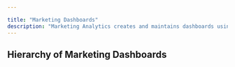 ```yaml
---

title: "Marketing Dashboards"
description: "Marketing Analytics creates and maintains dashboards using our marketing metrics"
---
```


## Hierarchy of Marketing Dashboards